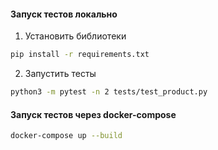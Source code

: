 #### Запуск тестов локально

1. Установить библиотеки
```bash
pip install -r requirements.txt
```

2. Запустить тесты
```bash
python3 -m pytest -n 2 tests/test_product.py
```


#### Запуск тестов через docker-compose

```bash
docker-compose up --build
```

